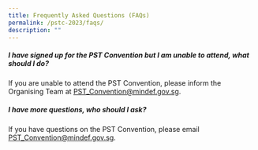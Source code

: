 ```yaml
---
title: Frequently Asked Questions (FAQs)
permalink: /pstc-2023/faqs/
description: ""
---
```

<script src="[https://assets.dcube.cloud/scripts/wogaa.js](https://assets.dcube.cloud/scripts/wogaa.js)\"></script>
##### **I have signed up for the PST Convention but I am unable to attend, what should I do?** 

If you are unable to attend the PST Convention, please inform the  Organising Team at [PST_Convention@mindef.gov.sg](PST_Convention@mindef.gov.sg). 

##### **I have more questions, who should I ask?** 
If you have questions on the PST Convention, please email [PST_Convention@mindef.gov.sg](PST_Convention@mindef.gov.sg).